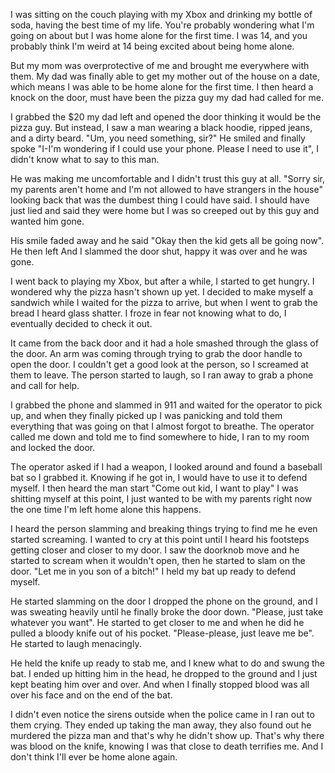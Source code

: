 I was sitting on the couch playing with my Xbox and drinking my bottle of soda, having the best time of my life. You're probably wondering what I'm going on about but I was home alone for the first time. I was 14, and you probably think I'm weird at 14 being excited about being home alone.

But my mom was overprotective of me and brought me everywhere with them. My dad was finally able to get my mother out of the house on a date, which means I was able to be home alone for the first time. I then heard a knock on the door, must have been the pizza guy my dad had called for me.

I grabbed the $20 my dad left and opened the door thinking it would be the pizza guy. But instead, I saw a man wearing a black hoodie, ripped jeans, and a dirty beard. "Um, you need something, sir?" He smiled and finally spoke "I-I'm wondering if I could use your phone. Please I need to use it", I didn't know what to say to this man.

He was making me uncomfortable and I didn't trust this guy at all. "Sorry sir, my parents aren't home and I'm not allowed to have strangers in the house" looking back that was the dumbest thing I could have said. I should have just lied and said they were home but I was so creeped out by this guy and wanted him gone.

His smile faded away and he said "Okay then the kid gets all be going now". He then left And I slammed the door shut, happy it was over and he was gone. 

I went back to playing my Xbox, but after a while, I started to get hungry. I wondered why the pizza hasn't shown up yet. I decided to make myself a sandwich while I waited for the pizza to arrive, but when I went to grab the bread I heard glass shatter. I froze in fear not knowing what to do, I eventually decided to check it out.

It came from the back door and it had a hole smashed through the glass of the door. An arm was coming through trying to grab the door handle to open the door. I couldn't get a good look at the person, so I screamed at them to leave. The person started to laugh, so I ran away to grab a phone and call for help.

I grabbed the phone and slammed in 911 and waited for the operator to pick up, and when they finally picked up I was panicking and told them everything that was going on that I almost forgot to breathe. The operator called me down and told me to find somewhere to hide, I ran to my room and locked the door.

The operator asked if I had a weapon, I looked around and found a baseball bat so I grabbed it. Knowing if he got in, I would have to use it to defend myself. I then heard the man start "Come out kid, I want to play" I was shitting myself at this point, I just wanted to be with my parents right now the one time I'm left home alone this happens.

I heard the person slamming and breaking things trying to find me he even started screaming. I wanted to cry at this point until I heard his footsteps getting closer and closer to my door. I saw the doorknob move and he started to scream when it wouldn't open, then he started to slam on the door. "Let me in you son of a bitch!" I held my bat up ready to defend myself.

He started slamming on the door I dropped the phone on the ground, and I was sweating heavily until he finally broke the door down. "Please, just take whatever you want". He started to get closer to me and when he did he pulled a bloody knife out of his pocket. "Please-please, just leave me be". He started to laugh menacingly.

He held the knife up ready to stab me, and I knew what to do and swung the bat. I ended up hitting him in the head, he dropped to the ground and I just kept beating him over and over. And when I finally stopped blood was all over his face and on the end of the bat. 

I didn't even notice the sirens outside when the police came in I ran out to them crying. They ended up taking the man away, they also found out he murdered the pizza man and that's why he didn't show up. That's why there was blood on the knife, knowing I was that close to death terrifies me. And I don't think I'll ever be home alone again.